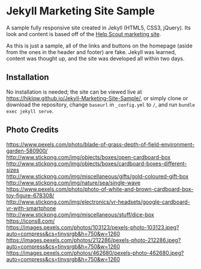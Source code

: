 # Jekyll Marketing Site Sample

A sample fully responsive site created in Jekyll (HTML5, CSS3, jQuery). Its look and content is based off of the [Help Scout marketing site](https://www.helpscout.net/help-desk-software/).

As this is just a sample, all of the links and buttons on the homepage (aside from the ones in the header and footer) are fake. Jekyll was learned, content was thought up, and the site was developed all within two days.

## Installation

No installation is needed; the site can be viewed live at https://hjklqw.github.io/Jekyll-Marketing-Site-Sample/, or simply clone or download the repository, change `baseurl` in `_config.yml` to `/`, and run `bundle exec jekyll serve`.

## Photo Credits

https://www.pexels.com/photo/blade-of-grass-depth-of-field-environment-garden-580900/  
http://www.stickpng.com/img/objects/boxes/open-cardboard-box  
http://www.stickpng.com/img/objects/boxes/cardboard-boxes-different-sizes  
http://www.stickpng.com/img/miscellaneous/gifts/gold-coloured-gift-box  
http://www.stickpng.com/img/nature/sea/single-wave  
https://www.pexels.com/photo/photo-of-white-and-brown-cardboard-box-toy-figure-678308/  
http://www.stickpng.com/img/electronics/vr-headsets/google-cardboard-vr-with-smartphone  
http://www.stickpng.com/img/miscellaneous/stuff/dice-box  
https://icons8.com/  
https://images.pexels.com/photos/103123/pexels-photo-103123.jpeg?auto=compress&cs=tinysrgb&h=750&w=1260  
https://images.pexels.com/photos/212286/pexels-photo-212286.jpeg?auto=compress&cs=tinysrgb&h=750&w=1260  
https://images.pexels.com/photos/462680/pexels-photo-462680.jpeg?auto=compress&cs=tinysrgb&h=750&w=1260  
